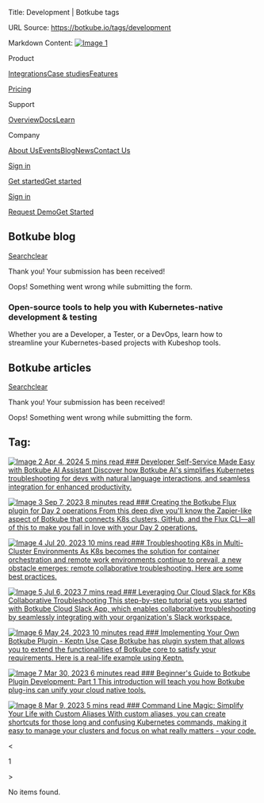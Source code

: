Title: Development | Botkube tags

URL Source: https://botkube.io/tags/development

Markdown Content:
[![Image 1](https://cdn.prod.website-files.com/633705de6adaa38599d8e258/6338148fa3f8a509639804fa_botkube-logo.svg)](https://botkube.io/)

Product

[Integrations](https://botkube.io/integrations)[Case studies](https://botkube.io/case-studies)[Features](https://botkube.io/features)

[Pricing](https://botkube.io/pricing)

Support

[Overview](https://botkube.io/support)[Docs](https://docs.botkube.io/)[Learn](https://botkube.io/learn)

Company

[About Us](https://botkube.io/about)[Events](https://botkube.io/events)[Blog](https://botkube.io/blog)[News](https://botkube.io/news)[Contact Us](https://botkube.io/contact)

[Sign in](https://app.botkube.io/)

[Get started](#)[Get started](https://app.botkube.io/)

[Sign in](https://app.botkube.io/)

[Request Demo](https://botkube.io/demo)[Get Started](https://app.botkube.io/)

Botkube blog
------------

[Search](#)[clear](#)

Thank you! Your submission has been received!

Oops! Something went wrong while submitting the form.

### Open-source tools to help you with Kubernetes-native development & testing

Whether you are a Developer, a Tester, or a DevOps, learn how to streamline your Kubernetes-based projects with Kubeshop tools.

Botkube articles
----------------

[Search](#)[clear](#)

Thank you! Your submission has been received!

Oops! Something went wrong while submitting the form.

Tag:
----

[![Image 2](https://cdn.prod.website-files.com/634fabb21508d6c9db9bc46f/661eb9d9c3fe057b001d93b5_simplify-kubernetes-with-botkubes-ai-developer-self-service-made-easy.png) Apr 4, 2024 5 mins read ### Developer Self-Service Made Easy with Botkube AI Assistant Discover how Botkube AI's simplifies Kubernetes troubleshooting for devs with natural language interactions, and seamless integration for enhanced productivity.](https://botkube.io/blog/simplify-kubernetes-with-botkubes-ai-developer-self-service-made-easy)

[![Image 3](https://cdn.prod.website-files.com/634fabb21508d6c9db9bc46f/64f9b5dbb73ee07c45f4527e_Blog_Thumbnail.jpg) Sep 7, 2023 8 minutes read ### Creating the Botkube Flux plugin for Day 2 operations From this deep dive you'll know the Zapier-like aspect of Botkube that connects K8s clusters, GitHub, and the Flux CLI—all of this to make you fall in love with your Day 2 operations.](https://botkube.io/blog/creating-the-botkube-flux-plugin-for-day-2-operations)

[![Image 4](https://cdn.prod.website-files.com/634fabb21508d6c9db9bc46f/64dfbc3d9e920c94c902317d_k8s-troubleshooting-multicluster.png) Jul 20, 2023 10 mins read ### Troubleshooting K8s in Multi-Cluster Environments As K8s becomes the solution for container orchestration and remote work environments continue to prevail, a new obstacle emerges: remote collaborative troubleshooting. Here are some best practices.](https://botkube.io/blog/best-practices-for-kubernetes-troubleshooting-in-multi-cluster-environments)

[![Image 5](https://cdn.prod.website-files.com/634fabb21508d6c9db9bc46f/64a70cf0a7f079f477b8a7c9_Botkube%20BLOG%20Thumbnail%20(2).png) Jul 6, 2023 7 mins read ### Leveraging Our Cloud Slack for K8s Collaborative Troubleshooting This step-by-step tutorial gets you started with Botkube Cloud Slack App, which enables collaborative troubleshooting by seamlessly integrating with your organization's Slack workspace.](https://botkube.io/blog/step-by-step-tutorial-leveraging-botkubes-cloud-slack-feature-for-kubernetes-collaborative-troubleshooting)

[![Image 6](https://cdn.prod.website-files.com/634fabb21508d6c9db9bc46f/646b91163365ec0bf96c74c4_Botkube%20BLOG%20Thumbnail.png) May 24, 2023 10 minutes read ### Implementing Your Own Botkube Plugin - Keptn Use Case Botkube has plugin system that allows you to extend the functionalities of Botkube core to satisfy your requirements. Here is a real-life example using Keptn.](https://botkube.io/blog/implementing-your-own-botkube-plugin-a-real-life-use-case)

[![Image 7](https://cdn.prod.website-files.com/634fabb21508d6c9db9bc46f/63da43dd1f83c1aa78f5bd4d_botkube_tutorial.png) Mar 30, 2023 6 minutes read ### Beginner's Guide to Botkube Plugin Development: Part 1 This introduction will teach you how Botkube plug-ins can unify your cloud native tools.](https://botkube.io/blog/beginners-guide-to-botkube-plugin-development-how-botkube-plug-ins-can-unify-your-cloud-native-tools)

[![Image 8](https://cdn.prod.website-files.com/634fabb21508d6c9db9bc46f/63da43dd1f83c1aa78f5bd4d_botkube_tutorial.png) Mar 9, 2023 5 mins read ### Command Line Magic: Simplify Your Life with Custom Aliases With custom aliases, you can create shortcuts for those long and confusing Kubernetes commands, making it easy to manage your clusters and focus on what really matters - your code.](https://botkube.io/blog/command-line-magic-simplify-your-life-with-custom-kubernetes-kubectrl-aliases-on-botkube)

<

1

\>

No items found.
